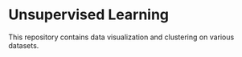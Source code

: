 # Unsupervised Learning
This repository contains data visualization and clustering on various datasets.
